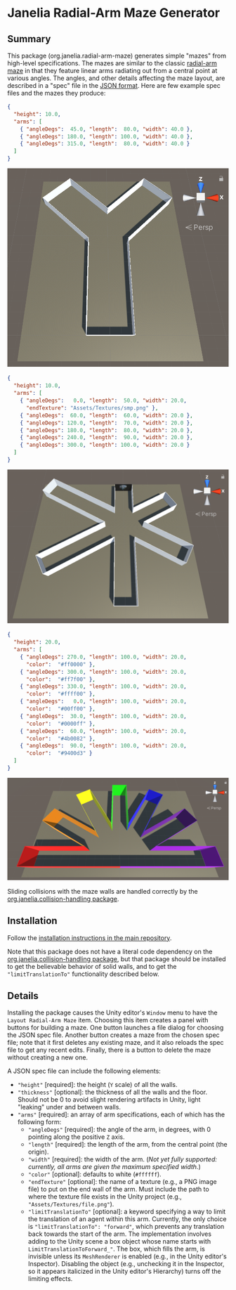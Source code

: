 # Janelia Radial-Arm Maze Generator

## Summary

This package (org.janelia.radial-arm-maze) generates simple "mazes" from high-level specifications.  The mazes are similar to the classic [radial-arm maze](https://en.wikipedia.org/wiki/Radial_arm_maze) in that they feature linear arms radiating out from a central point at various angles.  The angles, and other details affecting the maze layout, are described in a "spec" file in the [JSON format](https://en.wikipedia.org/wiki/JSON).  Here are few example spec files and the mazes they produce:

```JSON
{
  "height": 10.0,
  "arms": [
    { "angleDegs":  45.0, "length":  80.0, "width": 40.0 },
    { "angleDegs": 180.0, "length": 100.0, "width": 40.0 },
    { "angleDegs": 315.0, "length":  80.0, "width": 40.0 }
  ]
}
```
![Example maze 1](exampleMaze1.png)

```JSON
{
  "height": 10.0,
  "arms": [
    { "angleDegs":   0.0, "length":  50.0, "width": 20.0,
      "endTexture": "Assets/Textures/smp.png" },
    { "angleDegs":  60.0, "length":  60.0, "width": 20.0 },
    { "angleDegs": 120.0, "length":  70.0, "width": 20.0 },
    { "angleDegs": 180.0, "length":  80.0, "width": 20.0 },
    { "angleDegs": 240.0, "length":  90.0, "width": 20.0 },
    { "angleDegs": 300.0, "length": 100.0, "width": 20.0 }
  ]
}
```
![Example maze 1](exampleMaze2.png)

```JSON
{
  "height": 20.0,
  "arms": [
    { "angleDegs": 270.0, "length": 100.0, "width": 20.0,
      "color":  "#ff0000" },
    { "angleDegs": 300.0, "length": 100.0, "width": 20.0,
      "color":  "#ff7f00" },
    { "angleDegs": 330.0, "length": 100.0, "width": 20.0,
      "color":  "#ffff00" },
    { "angleDegs":   0.0, "length": 100.0, "width": 20.0,
      "color":  "#00ff00" },
    { "angleDegs":  30.0, "length": 100.0, "width": 20.0,
      "color":  "#0000ff" },
    { "angleDegs":  60.0, "length": 100.0, "width": 20.0,
      "color":  "#4b0082" },
    { "angleDegs":  90.0, "length": 100.0, "width": 20.0,
      "color":  "#9400d3" }
  ]
}
```
![Example maze 3](exampleMaze4.png)

Sliding collisions with the maze walls are handled correctly by the [org.janelia.collision-handling package](https://github.com/JaneliaSciComp/janelia-unity-toolkit/tree/master/org.janelia.collision-handling).

## Installation

Follow the [installation instructions in the main repository](https://github.com/JaneliaSciComp/janelia-unity-toolkit/blob/master/README.md#installation).

Note that this package does not have a literal code dependency on the  [org.janelia.collision-handling package](https://github.com/JaneliaSciComp/janelia-unity-toolkit/tree/master/org.janelia.collision-handling), but that package should be installed to get the believable behavior of solid walls, and to get the `"limitTranslationTo"` functionality described below. 

## Details

Installing the package causes the Unity editor's `Window` menu to have the `Layout Radial-Arm Maze` item.  Choosing this item creates a panel with buttons for building a maze.  One button launches a file dialog for choosing the JSON spec file.  Another button creates a maze from the chosen spec file; note that it first deletes any existing maze, and it also reloads the spec file to get any recent edits.  Finally, there is a button to delete the maze without creating a new one.

A JSON spec file can include the following elements:

* `"height"` [required]: the height (`Y` scale) of all the walls.
* `"thickness"` [optional]: the thickness of all the walls and the floor.  Should not be 0 to avoid slight rendering artifacts in Unity, light "leaking" under and between walls.
* `"arms"` [required]: an array of arm specifications, each of which has the following form:
  * `"angleDegs"` [required]: the angle of the arm, in degrees, with 0 pointing along the positive `Z` axis.
  * `"length"` [required]: the length of the arm, from the central point (the origin).
  * `"width"` [required]: the width of the arm.  (_Not yet fully supported: currently, all arms are given the maximum specified width._)
  * `"color"` [optional]: defaults to white (`#ffffff`).
  * `"endTexture"` [optional]: the name of a texture (e.g., a PNG image file) to put on the end wall of the arm.  Must include the path to where the texture file exists in the Unity project (e.g., `"Assets/Textures/file.png"`).
  * `"limitTranslationTo"` [optional]: a keyword specifying a way to limit the translation of an agent within this arm.  Currently, the only choice is `"limitTranslationTo": "forward"`, which prevents any translation back towards the start of the arm.  The implementation involves adding to the Unity scene a box object whose name starts with `LimitTranslationToForward_"`.  The box, which fills the arm, is invisible unless its `MeshRenderer` is enabled (e.g., in the Unity editor's Inspector).  Disabling the object (e.g., unchecking it in the Inspector, so it appears italicized in the Unity editor's Hierarchy) turns off the limiting effects.
